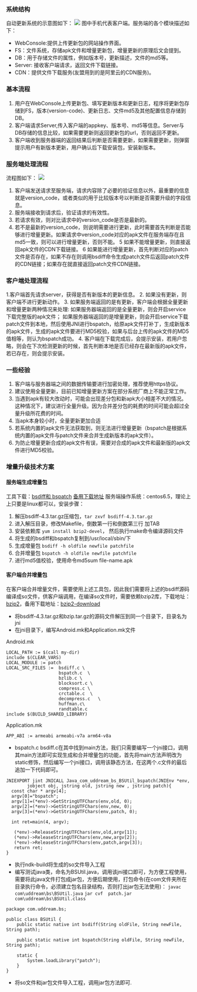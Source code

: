 ### 系统结构
自动更新系统的示意图如下：
![](http://static.blog.uddream.cn/update_zengliang_introduce.jpg)
图中手机代表客户端。服务端的各个模块描述如下：
- WebConsole:提供上传更新包的网站操作界面。
- FS：文件系统，存储apk文件和增量更新包，增量更新的原理后文会提到。
- DB：用于存储文件的属性，例如版本号，更新描述，文件的md5等。
- Server: 接收客户端请求，返回文件下载链接。
- CDN：提供文件下载服务(友盟用到的是阿里云的CDN服务)。

### 基本流程
1.  用户在WebConsole上传更新包、填写更新版本和更新日志，程序将更新包存储到FS，版本(version-code)、更新日志、文件md5及其他配置信息存储到DB。
2. 客户端请求Server,传入客户端的appkey、版本号、md5等信息。Server与DB存储的信息比较，如果需要更新则返回更新包的url，否则返回不更新。
3. 客户端收到服务器端的返回结果后判断是否需要更新，如果需要更新，则弹窗提示用户有新版本更新，用户确认后下载安装包，安装新版本。

### 服务端处理流程
流程图如下：
![](http://static.blog.uddream.cn/update_zengliang_flow.png)
1. 客户端发送请求至服务端，请求内容除了必要的验证信息以外，最重要的信息就是version_code，或者类似的用于比较版本号以判断是否需要升级的字段信息。
2. 服务端接收到请求后，验证请求的有效性。
3. 若请求有效，则对比请求中的version_code是否是最新的。
4. 若不是最新的version_code，则说明需要进行更新，此时需要首先判断是否能够进行增量更新。如果请求中version_code对应的apk文件在服务端存在且md5一致，则可以进行增量更新，否则不能。
5 如果不能增量更新，则直接返回apk文件的CDN下载链接。
6 如果能进行增量更新，首先判断对应的patch文件是否存在，如果不存在则调用bsdiff命令生成patch文件后返回patch文件的CDN链接；如果存在就直接返回patch文件CDN链接。

### 客户端处理流程
1.客户端首先请求server，获得是否有新版本的更新信息。
2. 如果没有更新，则客户端不进行更新动作。
3. 如果服务端返回的是有更新，客户端会根据全量更新和增量更新两种情况来处理:  如果服务器端返回的是全量更新，则会开启service下载完整版的apk文件； 如果服务器端返回的是增量更新，则会开启service下载patch文件到本地，然后使用JNI进行bspatch，给原apk文件打补丁，生成新版本的apk文件，生成的apk文件要进行MD5校验，如果与后台上传的apk文件的MD5值相等，则认为bspatch成功。
4. 客户端在下载完成后，会提示安装，若用户忽略，则会在下次检测更新的时候，首先判断本地是否已经存在最新版的apk文件，若已存在，则会提示安装。

### 一些经验
1. 客户端与服务器端之间的数据传输要进行加密处理，推荐使用https协议。
2. 建议使用全量更新，目前已知增量更新方案在部分系统厂商上不能正常工作。
3. 当遇到apk有较大改动时，可能会出现差分包和新apk大小相差不大的情况。这种情况下，建议进行全量升级。因为合并差分包的耗费的时间可能会超过全量升级所花费的时间。
4. 当apk本身较小时，全量更新更加合适
5. 若系统内置的apk文件无法获取到，则无法进行增量更新（bspatch是根据系统内置的apk文件与patch文件来合并生成新版本的apk文件）。
6. 为防止增量更新合成的apk文件有误，需要对合成的apk文件和最新版的apk文件进行MD5校验。

### 增量升级技术方案
#### 服务端生成增量包
工具下载：[bsdiff和 bspatch](http://www.daemonology.net/bsdiff/)
[备用下载地址](http://static.blog.uddream.cn/bsdiff-4.3.tar.gz)
服务端操作系统：centos6.5，理论上上只要是linux都可以，安装步骤：
1. 解压bsdiff-4.3.tar.gz压缩包，`tar zxvf bsdiff-4.3.tar.gz`
2. 进入解压目录，修改Makefile，倒数第一行和倒数第三行 加TAB
3. 安装依赖库 `yum install bzip2-devel`， 然后执行make命令编译源码文件
4.  将生成的bsdiff和bspatch复制到/usr/local/sbin/下
5. 生成增量包 `bsdiff -h oldfile newfile patchfile`
6. 合并增量包 `bspatch -h oldfile newfile patchfile`
7. 进行md5值校验，使用命令md5sum file-name.apk

#### 客户端合并增量包
在客户端合并增量文件，需要使用上述工具包，因此我们需要将上述的bsdiff源码编译成so文件，供客户端调用，在编译so文件时，需要依赖bzip2库，下载地址：[bzip2](http://www.bzip.org/downloads.html)，备用下载地址：[bzip2-download](http://static.blog.uddream.cn/bzip2-1.0.6.tar.gz)
- 将bsdiff-4.3.tar.gz和bzip.tar.gz的源码文件解压到同一个目录下，目录名为jni
- 在jni目录下，编写Android.mk和Application.mk文件

Android.mk
```
LOCAL_PATH := $(call my-dir)
include $(CLEAR_VARS)
LOCAL_MODULE := patch
LOCAL_SRC_FILES := 	bsdiff.c \
					bspatch.c  \
					bzlib.c \
					blocksort.c \
					compress.c \
					crctable.c  \
					decompress.c   \
					huffman.c\
					randtable.c
include $(BUILD_SHARED_LIBRARY)
```
Application.mk
```
APP_ABI := armeabi armeabi-v7a arm64-v8a
```
- bspatch.c bsdiff.c在其中找到main方法，我们只需要编写一个jni接口，调用其main方法即可实现生成和合并增量包的功能，首先将main方法声明改为static修饰，然后编写一个jni接口，调用该静态方法，在这两个.c文件的最后追加一下代码即可。
```
JNIEXPORT jint JNICALL Java_com_uddream_bs_BSUtil_bspatch(JNIEnv *env,  
        jobject obj, jstring old, jstring new , jstring patch){  
  const char * argv[4];  
  argv[0]="bspatch";  
  argv[1]=(*env)->GetStringUTFChars(env,old, 0);  
  argv[2]=(*env)->GetStringUTFChars(env,new, 0);  
  argv[3]=(*env)->GetStringUTFChars(env,patch, 0);  
    
  int ret=main(4, argv);  
    
   (*env)->ReleaseStringUTFChars(env,old,argv[1]);  
   (*env)->ReleaseStringUTFChars(env,new,argv[2]);  
   (*env)->ReleaseStringUTFChars(env,patch,argv[3]);  
   return ret;  
}
```
- 执行ndk-build将生成的so文件导入工程
- 编写测试java类，命名为BSUtil.java，调用该jni接口即可，为方便工程使用，需要将此java文件打包成jar包，方便后期使用，打包命令(在com文件夹所在目录执行命令，必须建立包名目录结构，否则打出jar包无法使用)：
`javac com\uddream\bs\BSUtil.java`
`jar cvf  patch.jar com\uddream\bs\BSUtil.class`
```
package com.uddream.bs;

public class BSUtil {
    public static native int bsdiff(String oldFile, String newFile, String path);

    public static native int bspatch(String oldFile, String newFile, String path);

    static {
        System.loadLibrary("patch");
    }
}
```
- 将so文件和jar包文件导入工程，调用jar包方法即可.
